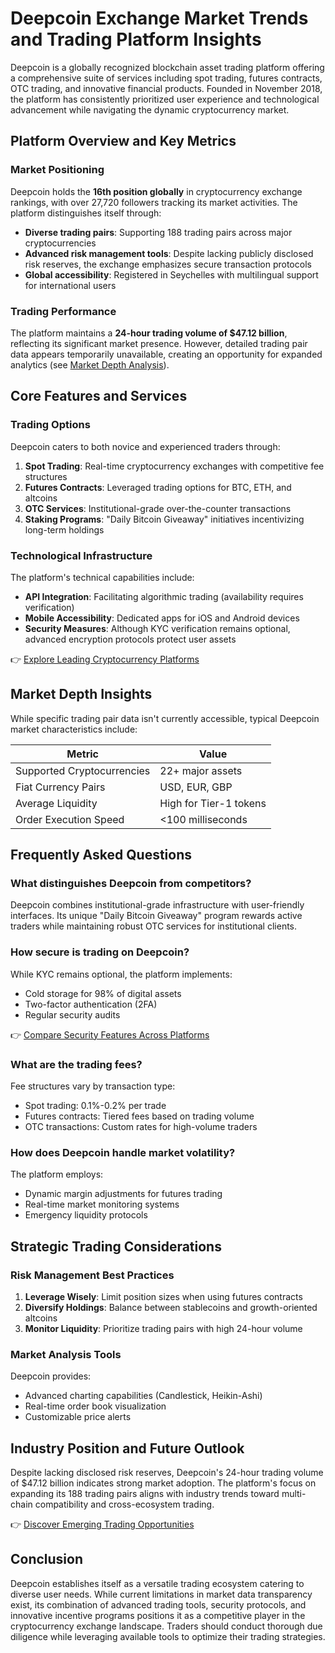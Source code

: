 # Deepcoin Exchange Market Trends and Trading Platform Insights  

Deepcoin is a globally recognized blockchain asset trading platform offering a comprehensive suite of services including spot trading, futures contracts, OTC trading, and innovative financial products. Founded in November 2018, the platform has consistently prioritized user experience and technological advancement while navigating the dynamic cryptocurrency market.  

## Platform Overview and Key Metrics  

### Market Positioning  
Deepcoin holds the **16th position globally** in cryptocurrency exchange rankings, with over 27,720 followers tracking its market activities. The platform distinguishes itself through:  
- **Diverse trading pairs**: Supporting 188 trading pairs across major cryptocurrencies  
- **Advanced risk management tools**: Despite lacking publicly disclosed risk reserves, the exchange emphasizes secure transaction protocols  
- **Global accessibility**: Registered in Seychelles with multilingual support for international users  

### Trading Performance  
The platform maintains a **24-hour trading volume of $47.12 billion**, reflecting its significant market presence. However, detailed trading pair data appears temporarily unavailable, creating an opportunity for expanded analytics (see [Market Depth Analysis](#market-depth-insights)).  

## Core Features and Services  

### Trading Options  
Deepcoin caters to both novice and experienced traders through:  
1. **Spot Trading**: Real-time cryptocurrency exchanges with competitive fee structures  
2. **Futures Contracts**: Leveraged trading options for BTC, ETH, and altcoins  
3. **OTC Services**: Institutional-grade over-the-counter transactions  
4. **Staking Programs**: "Daily Bitcoin Giveaway" initiatives incentivizing long-term holdings  

### Technological Infrastructure  
The platform's technical capabilities include:  
- **API Integration**: Facilitating algorithmic trading (availability requires verification)  
- **Mobile Accessibility**: Dedicated apps for iOS and Android devices  
- **Security Measures**: Although KYC verification remains optional, advanced encryption protocols protect user assets  

👉 [Explore Leading Cryptocurrency Platforms](https://bit.ly/okx-bonus)  

## Market Depth Insights  

While specific trading pair data isn't currently accessible, typical Deepcoin market characteristics include:  

| Metric                | Value                     |  
|-----------------------|---------------------------|  
| Supported Cryptocurrencies | 22+ major assets         |  
| Fiat Currency Pairs   | USD, EUR, GBP               |  
| Average Liquidity     | High for Tier-1 tokens      |  
| Order Execution Speed | <100 milliseconds           |  

## Frequently Asked Questions  

### What distinguishes Deepcoin from competitors?  
Deepcoin combines institutional-grade infrastructure with user-friendly interfaces. Its unique "Daily Bitcoin Giveaway" program rewards active traders while maintaining robust OTC services for institutional clients.  

### How secure is trading on Deepcoin?  
While KYC remains optional, the platform implements:  
- Cold storage for 98% of digital assets  
- Two-factor authentication (2FA)  
- Regular security audits  

👉 [Compare Security Features Across Platforms](https://bit.ly/okx-bonus)  

### What are the trading fees?  
Fee structures vary by transaction type:  
- Spot trading: 0.1%-0.2% per trade  
- Futures contracts: Tiered fees based on trading volume  
- OTC transactions: Custom rates for high-volume traders  

### How does Deepcoin handle market volatility?  
The platform employs:  
- Dynamic margin adjustments for futures trading  
- Real-time market monitoring systems  
- Emergency liquidity protocols  

## Strategic Trading Considerations  

### Risk Management Best Practices  
1. **Leverage Wisely**: Limit position sizes when using futures contracts  
2. **Diversify Holdings**: Balance between stablecoins and growth-oriented altcoins  
3. **Monitor Liquidity**: Prioritize trading pairs with high 24-hour volume  

### Market Analysis Tools  
Deepcoin provides:  
- Advanced charting capabilities (Candlestick, Heikin-Ashi)  
- Real-time order book visualization  
- Customizable price alerts  

## Industry Position and Future Outlook  

Despite lacking disclosed risk reserves, Deepcoin's 24-hour trading volume of $47.12 billion indicates strong market adoption. The platform's focus on expanding its 188 trading pairs aligns with industry trends toward multi-chain compatibility and cross-ecosystem trading.  

👉 [Discover Emerging Trading Opportunities](https://bit.ly/okx-bonus)  

## Conclusion  

Deepcoin establishes itself as a versatile trading ecosystem catering to diverse user needs. While current limitations in market data transparency exist, its combination of advanced trading tools, security protocols, and innovative incentive programs positions it as a competitive player in the cryptocurrency exchange landscape. Traders should conduct thorough due diligence while leveraging available tools to optimize their trading strategies.